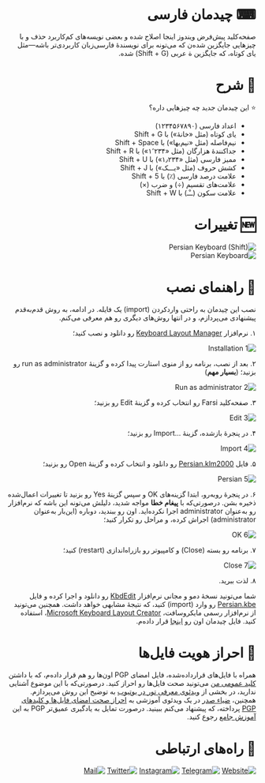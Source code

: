 <div dir="rtl">
  
# ⌨ چیدمان فارسی
صفحه‌کلید پیش‌فرض ویندوز اینجا اصلاح شده و بعضی نویسه‌های کم‌کاربرد حذف و با چیزهایی جایگزین شده‌ن که می‌تونه برای نویسندهٔ فارسی‌زبان کاربردی‌تر باشه—مثل یای کوتاه، که جایگزین ة عربی (Shift + G) شده.

# 📖 شرح
⭐ این چیدمان جدید چه چیزهایی داره؟
* اعداد فارسی (۱۲۳۴۵۶۷۸۹۰)
* یای کوتاه (مثل «خانهٔ») با Shift + G
* نیم‌فاصله (مثل «نیم‌بها») با Shift + Space
* جداکنندهٔ هزارگان (مثل «۱٬۲۳۴») با Shift + R
* ممیز فارسی (مثل «۱٫۲۳۴») با Shift + U
* کشش حروف (مثل «یـــک») با Shift + J
* علامت درصد فارسی (٪) با Shift + 5
* علامت‌های تقسیم (÷) و ضرب (×)
* علامت سکون (ــْـ) با Shift + W

# 🆕 تغییرات
![Persian Keyboard (Shift)](https://user-images.githubusercontent.com/63400670/128644679-63c948c8-fbf4-49f0-a1e0-1ca61f734f42.jpg "تغییرات (با فشردن کلید Shift)")
<br>
![Persian Keyboard](https://user-images.githubusercontent.com/63400670/128644424-eed51020-6569-41e1-8bec-37c9fc3dc6a1.jpg "تغییرات (چینش حروف دست‌نخورده باقی مانده)")

# 📙 راهنمای نصب
نصب این چیدمان به راحتی واردکردن (import) یک فایله. در ادامه، به روش قدم‌به‌قدم پیشنهادی می‌پردازم، و در انتها روش‌های دیگری رو هم معرفی می‌کنم.

۱. نرم‌افزار  [Keyboard Layout Manager](https://www.dropbox.com/sh/mkk26m5xndqi3tu/AAC9ufq_X2fVe3-9xMvPjxAWa) رو دانلود و نصب کنید؛

![1  Installation](https://user-images.githubusercontent.com/63400670/128535378-0b109a29-c555-46c9-a8f0-6eead878fbfd.jpg "نصب نرم‌افزار")

۲. بعد از نصب، برنامه رو از منوی استارت پیدا کرده و گزینهٔ run as administrator رو بزنید؛ (**بسیار مهم**)

![2  Run as administrator](https://user-images.githubusercontent.com/63400670/128536381-4999c766-b83f-4356-8d07-0dfc5b66f7b8.jpg "اجرای نرم‌افزار به‌عنوان administrator")

۳. صفحه‌کلید Farsi رو انتخاب کرده و گزینهٔ Edit رو بزنید؛

![3  Edit](https://user-images.githubusercontent.com/63400670/128536453-0d367857-9964-411d-8689-90310024ae78.jpg "ویرایش زبان فارسی")

۴. در پنجرهٔ بازشده، گزینهٔ …Import رو بزنید؛

![4  Import](https://user-images.githubusercontent.com/63400670/128536689-28ed8c51-ddcb-4063-a55a-ea1812172116.jpg "واردکردن چیدمان جدید")

۵. فایل [Persian.klm2000](https://www.dropbox.com/sh/mkk26m5xndqi3tu/AAC9ufq_X2fVe3-9xMvPjxAWa) رو دانلود و انتخاب کرده و گزینهٔ Open رو بزنید؛

![5  Persian](https://user-images.githubusercontent.com/63400670/128536915-ff593769-d632-4f83-9613-91caf325e379.jpg "فایل چیدمان جدید")

۶. در پنجرهٔ روبه‌رو، ابتدا گزینه‌های OK و سپس گزینهٔ Yes رو بزنید تا تغییرات اعمال‌شده ذخیره بشن. درصورتی‌که با **پیغام خطا** مواجه شدید، دلیلش می‌تونه این باشه که نرم‌افزار رو به‌عنوان administrator اجرا نکرده‌اید. اون رو ببندید، دوباره (این‌بار به‌عنوان administrator) اجراش کرده، و مراحل رو تکرار کنید؛

![6  OK](https://user-images.githubusercontent.com/63400670/128537353-d1ff87ac-4661-44ee-8f4e-fe8db0f2c72c.jpg "اعمال و ثبت تغییرات")

۷. برنامه رو بسته (Close) و کامپیوتر رو بازراه‌اندازی (restart) کنید؛

![7  Close](https://user-images.githubusercontent.com/63400670/128537512-d1ca792f-7aa3-4724-a11b-69818a6b11fa.jpg "بستن نرم‌افزار")

۸. لذت ببرید.

شما می‌تونید نسخهٔ دمو و مجانی نرم‌افزار [KbdEdit](http://www.kbdedit.com/demo.html) رو دانلود و اجرا کرده و فایل [Persian.kbe](https://www.dropbox.com/sh/f1jpldmb3k0go1h/AACrkwc3TwYdErK47-jF3QTya) رو وارد (import) کنید، که نتیجهٔ مشابهی خواهد داشت. همچنین می‌تونید از نرم‌افزار رسمی مایکروسافت، [Microsoft Keyboard Layout Creator](https://www.microsoft.com/en-us/download/details.aspx?id=102134)، استفاده کنید. فایل چیدمان اون رو [اینجا](https://www.dropbox.com/sh/v0dv0fg7kjznue4/AACPcd-Qpdg0o4ZOWvUTWJTRa) قرار داده‌م.

# 🔑 احراز هویت فایل‌ها

همراه با فایل‌های قرارداده‌شده، فایل امضای PGP اون‌ها رو هم قرار داده‌م، که با داشتن [کلید عمومی من](https://keybase.io/mcsaeid/pgp_keys.asc) می‌تونید صحت فایل‌ها رو احراز کنید. درصورتی‌که با این موضوع آشنایی ندارید، در بخشی از [ویدئوی معرفی تور در یوتیوب](https://youtu.be/O6-w-4DZeb0?t=341) به توضیح این روش می‌پردازم. همچنین، [ضیاء صدر](https://twitter.com/Ziya_Sadr) در یک ویدئوی آموزشی به [احراز صحت امضای فایل‌ها و کلید‌های PGP](https://youtu.be/4F8jIp4Y3iU) پرداخته، که پیشنهاد می‌کنم ببینید. درصورت تمایل به یادگیری عمیق‌تر PGP به این [آموزش جامع](https://t.me/dieascm/77) رجوع کنید.

# 📝 راه‌های ارتباطی

[![Website](https://s19.picofile.com/file/8439033842/Website.png)](https://www.mcsaeid.com) [![Telegram](https://s18.picofile.com/file/8439033768/Telegram.png)](https://www.t.me/mcsaeid) [![Instagram](https://s18.picofile.com/file/8439033584/Instagram.png)](https://www.instagram.com/mcsaeid) [![Twitter](https://s18.picofile.com/file/8439033818/Twitter.png)](https://www.twitter.com/mcsaeid) [![Mail](https://s18.picofile.com/file/8439033592/Mail.png)](mailto:mcsaeid@protonmail.com)

</div>
